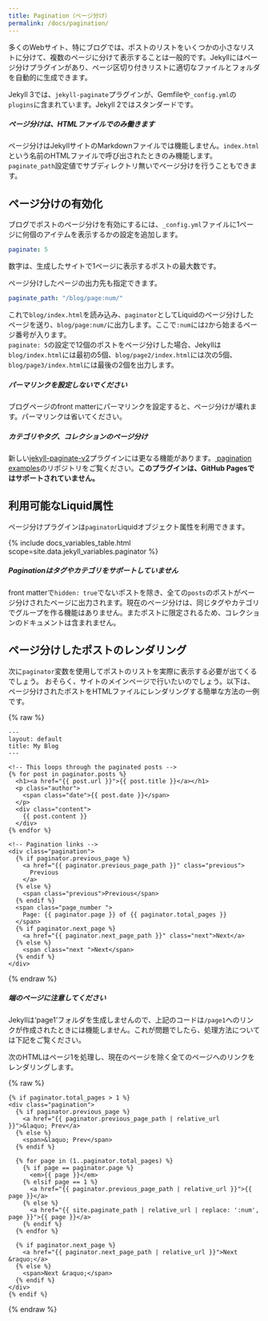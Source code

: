```yaml
---
title: Pagination（ページ分け）
permalink: /docs/pagination/
---
```

<!-- ---
title: Pagination
permalink: /docs/pagination/
--- -->

多くのWebサイト、特にブログでは、ポストのリストをいくつかの小さなリストに分けて、複数のページに分けて表示することは一般的です。Jekyllにはページ分けプラグインがあり、ページ区切り付きリストに適切なファイルとフォルダを自動的に生成できます。

<!-- With many websites &mdash; especially blogs &mdash; it’s very common to
break the main listing of posts up into smaller lists and display them over
multiple pages. Jekyll offers a pagination plugin, so you can automatically
generate the appropriate files and folders you need for paginated listings. -->

Jekyll 3では、`jekyll-paginate`プラグインが、Gemfileや`_config.yml`の`plugins`に含まれています。Jekyll 2ではスタンダードです。

<!-- For Jekyll 3, include the `jekyll-paginate` plugin in your Gemfile and in
your `_config.yml` under `plugins`. For Jekyll 2, this is standard. -->

<div class="note info">
  <h5>ページ分けは、HTMLファイルでのみ働きます</h5>
  <!-- <h5>Pagination only works within HTML files</h5> -->
  <p>
    ページ分けはJekyllサイトのMarkdownファイルでは機能しません。<code>index.html</code>という名前のHTMLファイルで呼び出されたときのみ機能します。<code>paginate_path</code>設定値でサブディレクトリ無いでページ分けを行うこともできます。
  </p>
  <!-- <p>
    Pagination does not work from within Markdown files from
    your Jekyll site. Pagination works when called from within the HTML
    file, named <code>index.html</code>, which optionally may reside in and
    produce pagination from within a subdirectory, via the
    <code>paginate_path</code> configuration value.
  </p> -->
</div>

## ページ分けの有効化
<!-- ## Enable pagination -->

ブログでポストのページ分けを有効にするには、`_config.yml`ファイルに1ページに何個のアイテムを表示するかの設定を追加します。

<!-- To enable pagination for posts on your blog, add a line to the `_config.yml` file that
specifies how many items should be displayed per page: -->

```yaml
paginate: 5
```

数字は、生成したサイトで1ページに表示するポストの最大数です。

<!-- The number should be the maximum number of Posts you’d like to be displayed
per-page in the generated site. -->

ページ分けしたページの出力先も指定できます。

<!-- You may also specify the destination of the pagination pages: -->

```yaml
paginate_path: "/blog/page:num/"
```

これで`blog/index.html`を読み込み、`paginator`としてLiquidのページ分けしたページを送り、`blog/page:num/`に出力します。ここで`:num`には`2`から始まるページ番号が入ります。  
`paginate: 5`の設定で12個のポストをページ分けした場合、Jekyllは`blog/index.html`には最初の5個、`blog/page2/index.html`には次の5個、`blog/page3/index.html`には最後の2個を出力します。

<!-- This will read in `blog/index.html`, send it each pagination page in Liquid as
`paginator` and write the output to `blog/page:num/`, where `:num` is the
pagination page number, starting with `2`. <br/>
If a site has 12 posts and specifies `paginate: 5`, Jekyll will write `blog/index.html`
with the first 5 posts, `blog/page2/index.html` with the next 5 posts and
`blog/page3/index.html` with the last 2 posts into the destination directory. -->

<div class="note warning">
  <h5>パーマリンクを設定しないでください</h5>
  <!-- <h5>Don't set a permalink</h5> -->
  <p>
    ブログページのfront matterにパーマリンクを設定すると、ページ分けが壊れます。パーマリンクは省いてください。
  </p>
  <!-- <p>
    Setting a permalink in the front matter of your blog page will cause
    pagination to break. Just omit the permalink.
  </p> -->
</div>

<div class="note info">
  <h5>カテゴリやタグ、コレクションのページ分け</h5>
  <!-- <h5>Pagination for categories, tags and collections</h5> -->
  <p>
    新しい<a href="https://github.com/sverrirs/jekyll-paginate-v2" target="_blank">jekyll-paginate-v2</a>プラグインには更なる機能があります。<a href="https://github.com/sverrirs/jekyll-paginate-v2/tree/master/examples" target="_blank">
    pagination examples</a>のリポジトリをご覧ください。<strong>このプラグインは、GitHub Pagesではサポートされていません。</strong>
  </p>
  <!-- <p>
    The more recent <a href="https://github.com/sverrirs/jekyll-paginate-v2">
    jekyll-paginate-v2</a> plugin supports more features. See the
    <a href="https://github.com/sverrirs/jekyll-paginate-v2/tree/master/examples">
    pagination examples</a> in the repository. <strong>This plugin is not
    supported by GitHub Pages</strong>.
  </p> -->
</div>

## 利用可能なLiquid属性
<!-- ## Liquid Attributes Available -->

ページ分けプラグインは`paginator`Liquidオブジェクト属性を利用できます。

<!-- The pagination plugin exposes the `paginator` liquid object with the following
attributes: -->

{% include docs_variables_table.html scope=site.data.jekyll_variables.paginator %}

<div class="note info">
  <h5>Paginationはタグやカテゴリをサポートしていません</h5>
  <!-- <h5>Pagination does not support tags or categories</h5> -->
  <p>front matterで<code>hidden: true</code>でないポストを除き、全ての<code>posts</code>のポストがページ分けされたページに出力されます。現在のページ分けは、同じタグやカテゴリでグループを作る機能はありません。またポストに限定されるため、コレクションのドキュメントは含まれません。</p>
  <!-- <p>Pagination pages through every post in the <code>posts</code>
  variable unless a post has <code>hidden: true</code> in its front matter.
  It does not currently allow paging over groups of posts linked
  by a common tag or category. It cannot include any collection of
  documents because it is restricted to posts.</p> -->
</div>

## ページ分けしたポストのレンダリング
<!-- ## Render the paginated Posts -->

次に`paginator`変数を使用してポストのリストを実際に表示する必要が出てくるでしょう。 おそらく、サイトのメインページで行いたいのでしょう。以下は、ページ分けされたポストをHTMLファイルにレンダリングする簡単な方法の一例です。

<!-- The next thing you need to do is to actually display your posts in a list using
the `paginator` variable that will now be available to you. You’ll probably
want to do this in one of the main pages of your site. Here’s one example of a
simple way of rendering paginated Posts in a HTML file: -->

{% raw %}
```liquid
---
layout: default
title: My Blog
---

<!-- This loops through the paginated posts -->
{% for post in paginator.posts %}
  <h1><a href="{{ post.url }}">{{ post.title }}</a></h1>
  <p class="author">
    <span class="date">{{ post.date }}</span>
  </p>
  <div class="content">
    {{ post.content }}
  </div>
{% endfor %}

<!-- Pagination links -->
<div class="pagination">
  {% if paginator.previous_page %}
    <a href="{{ paginator.previous_page_path }}" class="previous">
      Previous
    </a>
  {% else %}
    <span class="previous">Previous</span>
  {% endif %}
  <span class="page_number ">
    Page: {{ paginator.page }} of {{ paginator.total_pages }}
  </span>
  {% if paginator.next_page %}
    <a href="{{ paginator.next_page_path }}" class="next">Next</a>
  {% else %}
    <span class="next ">Next</span>
  {% endif %}
</div>
```
{% endraw %}

<div class="note warning">
  <h5>端のページに注意してください</h5>
  <!-- <h5>Beware the page one edge-case</h5> -->
  <p>
    Jekyllは‘page1’フォルダを生成しませんので、上記のコードは<code>/page1</code>へのリンクが作成されたときには機能しません。これが問題でしたら、処理方法については下記をご覧ください。
  </p>
  <!-- <p>
    Jekyll does not generate a ‘page1’ folder, so the above code will not work
    when a <code>/page1</code> link is produced. See below for a way to handle
    this if it’s a problem for you.
  </p> -->
</div>

次のHTMLはページ1を処理し、現在のページを除く全てのページへのリンクをレンダリングします。

<!-- The following HTML snippet should handle page one, and render a list of each
page with links to all but the current page. -->

{% raw %}
```liquid
{% if paginator.total_pages > 1 %}
<div class="pagination">
  {% if paginator.previous_page %}
    <a href="{{ paginator.previous_page_path | relative_url }}">&laquo; Prev</a>
  {% else %}
    <span>&laquo; Prev</span>
  {% endif %}

  {% for page in (1..paginator.total_pages) %}
    {% if page == paginator.page %}
      <em>{{ page }}</em>
    {% elsif page == 1 %}
      <a href="{{ paginator.previous_page_path | relative_url }}">{{ page }}</a>
    {% else %}
      <a href="{{ site.paginate_path | relative_url | replace: ':num', page }}">{{ page }}</a>
    {% endif %}
  {% endfor %}

  {% if paginator.next_page %}
    <a href="{{ paginator.next_page_path | relative_url }}">Next &raquo;</a>
  {% else %}
    <span>Next &raquo;</span>
  {% endif %}
</div>
{% endif %}
```
{% endraw %}
